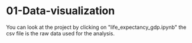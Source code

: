 # 01-Data-visualization
You can look at the project by clicking on "life_expectancy_gdp.ipynb" the csv file is the raw data used for the analysis.
